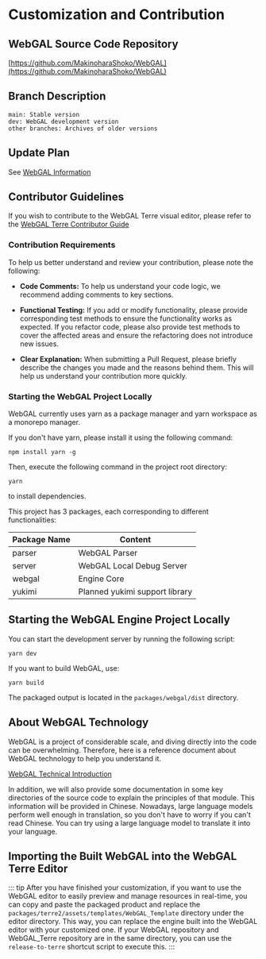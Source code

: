# Customization and Contribution

## WebGAL Source Code Repository

[https://github.com/MakinoharaShoko/WebGAL](https://github.com/MakinoharaShoko/WebGAL)

## Branch Description

```
main: Stable version
dev: WebGAL development version
other branches: Archives of older versions
```

## Update Plan

See [WebGAL Information](/info)

## Contributor Guidelines

If you wish to contribute to the WebGAL Terre visual editor, please refer to the [WebGAL Terre Contributor Guide](terre)

### Contribution Requirements

To help us better understand and review your contribution, please note the following:

* **Code Comments:** To help us understand your code logic, we recommend adding comments to key sections.

* **Functional Testing:** If you add or modify functionality, please provide corresponding test methods to ensure the functionality works as expected. If you refactor code, please also provide test methods to cover the affected areas and ensure the refactoring does not introduce new issues.

* **Clear Explanation:** When submitting a Pull Request, please briefly describe the changes you made and the reasons behind them. This will help us understand your contribution more quickly.

### Starting the WebGAL Project Locally

WebGAL currently uses yarn as a package manager and yarn workspace as a monorepo manager.

If you don't have yarn, please install it using the following command:

```shell
npm install yarn -g
```

Then, execute the following command in the project root directory:

```shell
yarn
```

to install dependencies.

This project has 3 packages, each corresponding to different functionalities:

| Package Name | Content                  |
| ------------ | ------------------------- |
| parser      | WebGAL Parser             |
| server      | WebGAL Local Debug Server |
| webgal      | Engine Core                |
| yukimi      | Planned yukimi support library |

## Starting the WebGAL Engine Project Locally

You can start the development server by running the following script:

```shell
yarn dev
```

If you want to build WebGAL, use:

```shell
yarn build
```

The packaged output is located in the `packages/webgal/dist` directory.

## About WebGAL Technology

WebGAL is a project of considerable scale, and diving directly into the code can be overwhelming. Therefore, here is a reference document about WebGAL technology to help you understand it.

[WebGAL Technical Introduction](/en/tech)

In addition, we will also provide some documentation in some key directories of the source code to explain the principles of that module. This information will be provided in Chinese. Nowadays, large language models perform well enough in translation, so you don't have to worry if you can't read Chinese. You can try using a large language model to translate it into your language.

## Importing the Built WebGAL into the WebGAL Terre Editor

::: tip
After you have finished your customization, if you want to use the WebGAL editor to easily preview and manage resources in real-time, you can copy and paste the packaged product and replace the `packages/terre2/assets/templates/WebGAL_Template` directory under the editor directory. This way, you can replace the engine built into the WebGAL editor with your customized one. If your WebGAL repository and WebGAL_Terre repository are in the same directory, you can use the `release-to-terre` shortcut script to execute this.
:::
